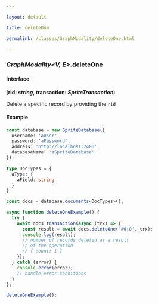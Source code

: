 ```yaml
---

layout: default

title: deleteOne

permalink: /classes/GraphModality/deleteOne.html

---
```


### _GraphModality&lt;V, E&gt;_.deleteOne

#### Interface

(**rid: *string*, transaction: *SpriteTransaction***)

Delete a specific record by providing the `rid`

#### Example

```ts
const database = new SpriteDatabase({
  username: 'aUser',
  password: 'aPassword',
  address: 'http://localhost:2480',
  databaseName: 'aSpriteDatabase'
});

type DocTypes = {
  aType: {
    aField: string
  }
}

const docs = database.documents<DocTypes>();

async function deleteOneExample() {
  try {
    await docs.transaction(async (trx) => {
      const result = await docs.deleteOne('#0:0', trx);
      console.log(result);
      // number of records deleted as a result
      // of the operation
      // { count: 1 }
    });
  } catch (error) {
    console.error(error);
    // handle error conditions
  }
};

deleteOneExample();
```

